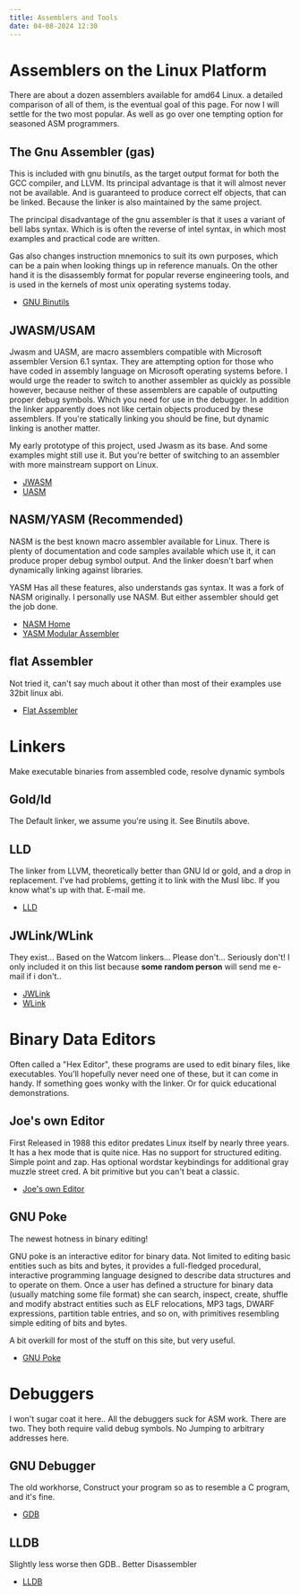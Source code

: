 ```yaml
---
title: Assemblers and Tools
date: 04-08-2024 12:30
---
```


# Assemblers on the Linux Platform

There are about a dozen assemblers available for amd64 Linux. a detailed comparison of all of them, is the eventual goal of this page. For now I will settle for the two most popular. As well as go over one tempting option for seasoned ASM  programmers.

## The Gnu Assembler (gas)

This is included with gnu binutils, as the target output format for both the GCC compiler, and LLVM. Its principal advantage is that it will almost never not be available. And is guaranteed to produce correct  elf objects, that can be linked. Because the linker is also maintained by the same  project.

The principal disadvantage of the gnu assembler is that it uses a variant of  bell labs syntax. Which is  is often the reverse of intel syntax, in which most examples and practical code are written.

Gas also changes instruction mnemonics to suit its own purposes, which can be a pain when looking things up in reference manuals. On the other hand it is the disassembly format for popular reverse engineering tools,  and is used in the kernels of most unix operating systems today.

* [GNU Binutils](https://www.gnu.org/software/binutils/) 

## JWASM/USAM 

Jwasm and UASM, are  macro assemblers compatible with Microsoft assembler Version 6.1  syntax. They are attempting option for those who have coded in assembly language on Microsoft operating systems before.  I would urge the reader to switch to another assembler as quickly as possible however, because neither of these assemblers are capable of outputting proper debug symbols. Which you need for use in the debugger. In addition the linker apparently does not like certain objects produced by these assemblers. If you're statically linking you should be fine, but dynamic linking is another matter.

My early  prototype of this project, used Jwasm as its base. And some examples might still use it. But you're better of switching to an assembler with more mainstream support on Linux.

* [JWASM](https://github.com/JWasm/JWasm)
* [UASM](https://terraspace.co.uk/uasm.html)

## NASM/YASM (Recommended)

NASM is the best known macro assembler available for Linux. There is plenty of documentation and code samples available which use it, it can produce proper debug symbol output. And the linker doesn't barf when dynamically linking against libraries.

YASM  Has all these features, also understands gas syntax. It was a fork of NASM  originally. I personally use NASM. But either assembler should get the job done.

* [NASM Home](https://nasm.us/)
* [YASM Modular Assembler](https://yasm.tortall.net/)

## flat Assembler

Not tried it, can't say much about it other than most of their examples use 32bit linux abi.

* [Flat Assembler](https://flatassembler.net/)

# Linkers

Make executable binaries from assembled code, resolve dynamic symbols

## Gold/ld

The Default linker, we assume you're using it. See Binutils above.

## LLD

The linker from LLVM, theoretically better than GNU ld or gold, and a drop in replacement.
I've had problems, getting it to link with the Musl libc. If you know what's up with that.
E-mail me. 

* [LLD](https://lld.llvm.org/)

## JWLink/WLink

They exist... Based on the Watcom linkers... Please don't... Seriously don't! I only included it on this list because **some random person** will send me e-mail if i don't..

* [JWLink](https://github.com/JWasm/JWlink)
* [WLink](https://open-watcom.github.io/open-watcom-1.9/lguide.html)




# Binary Data Editors

Often called a "Hex Editor", these programs are used to edit binary files, like executables. You'll hopefully never need one of these, but it can come in handy. If something goes wonky with the linker. Or for quick educational demonstrations.

## Joe's own Editor

First Released in 1988 this editor predates Linux itself by nearly three years. 
It has a hex mode that is quite nice. Has no support for structured editing.
Simple point and zap. Has optional wordstar keybindings for additional gray muzzle street cred. A bit primitive but  you can't beat a classic.

* [Joe's own Editor](https://joe-editor.sourceforge.io)

## GNU Poke

The newest hotness in binary editing! 

GNU poke is an interactive editor for binary data. Not limited to editing basic entities such as bits and bytes, it provides a full-fledged procedural, interactive programming language designed to describe data structures and to operate on them. Once a user has defined a structure for binary data (usually matching some file format) she can search, inspect, create, shuffle and modify abstract entities such as ELF relocations, MP3 tags, DWARF expressions, partition table entries, and so on, with primitives resembling simple editing of bits and bytes.

A bit overkill for most of the stuff on this site, but very useful.

* [GNU Poke](http://www.jemarch.net/poke)

# Debuggers

I won't sugar coat it here.. All the debuggers suck for ASM work. There are two. 
They both require valid debug symbols. No Jumping to arbitrary addresses here.

## GNU Debugger

The old workhorse, Construct your program so as to resemble a C program, and it's fine.

* [GDB](https://www.sourceware.org/gdb/)

## LLDB

Slightly less worse then GDB.. Better Disassembler 

* [LLDB](https://lldb.llvm.org/)